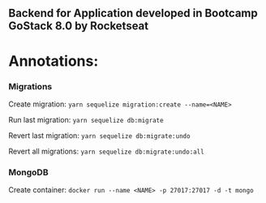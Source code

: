 ## Backend for Application developed in Bootcamp GoStack 8.0 by Rocketseat

# Annotations:

### Migrations

Create migration:
`yarn sequelize migration:create --name=<NAME>`

Run last migration:
`yarn sequelize db:migrate`

Revert last migration:
`yarn sequelize db:migrate:undo`

Revert all migrations:
`yarn sequelize db:migrate:undo:all`

### MongoDB

Create container:
`docker run --name <NAME> -p 27017:27017 -d -t mongo`
